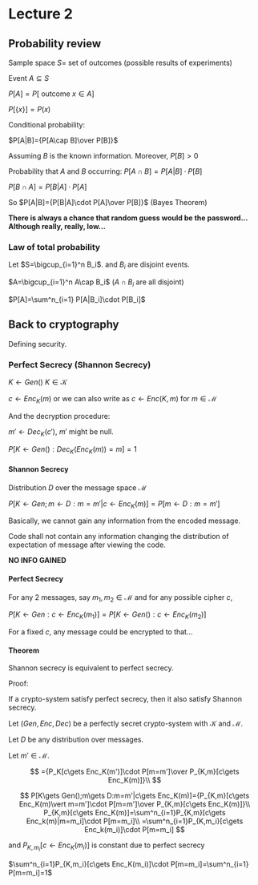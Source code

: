 # Lecture 2

## Probability review

Sample space $S=$ set of outcomes (possible results of experiments)

Event $A\subseteq S$

$P[A]=P[$ outcome $x\in A]$

$P[\{x\}]=P(x)$

Conditional probability:

$P[A|B]={P[A\cap B]\over P[B]}$

Assuming $B$ is the known information. Moreover, $P[B]>0$

Probability that $A$ and $B$ occurring: $P[A\cap B]=P[A|B]\cdot P[B]$

$P[B\cap A]=P[B|A]\cdot P[A]$

So  $P[A|B]={P[B|A]\cdot P[A]\over P[B]}$ (Bayes Theorem)

**There is always a chance that random guess would be the password... Although really, really, low...**

### Law of total probability

Let $S=\bigcup_{i=1}^n B_i$. and $B_i$ are disjoint events.

$A=\bigcup_{i=1}^n A\cap B_i$ ($A\cap B_i$ are all disjoint)

$P[A]=\sum^n_{i=1} P[A|B_i]\cdot P[B_i]$

## Back to cryptography

Defining security.

### Perfect Secrecy (Shannon Secrecy)

$K\gets Gen()$ $K\in\mathcal{K}$

$c\gets Enc_K(m)$ or we can also write as $c\gets Enc(K,m)$ for $m\in \mathcal{M}$

And the decryption procedure:

$m'\gets Dec_K(c')$, $m'$ might be null.

$P[K\gets Gen(): Dec_K(Enc_K(m))=m]=1$

#### Shannon Secrecy

Distribution $D$ over the message space $\mathcal{M}$

$P[K\gets Gen;m\gets D: m=m'|c\gets Enc_K(m)]=P[m\gets D: m=m']$

Basically, we cannot gain any information from the encoded message.

Code shall not contain any information changing the distribution of expectation of message after viewing the code.

**NO INFO GAINED**

#### Perfect Secrecy

For any 2 messages, say $m_1,m_2\in \mathcal{M}$ and for any possible cipher $c$,

$P[K\gets Gen:c\gets Enc_K(m_1)]=P[K\gets Gen():c\gets Enc_K(m_2)]$

For a fixed $c$, any message could be encrypted to that...

#### Theorem 

Shannon secrecy is equivalent to perfect secrecy.

Proof:

If a crypto-system satisfy perfect secrecy, then it also satisfy Shannon secrecy.

Let $(Gen, Enc,Dec)$ be a perfectly secret crypto-system with $\mathcal{K}$ and $\mathcal{M}$.

Let $D$ be any distribution over messages.

Let $m'\in \mathcal{M}$.

$$
={P_K[c\gets Enc_K(m')]\cdot P[m=m']\over P_{K,m}[c\gets Enc_K(m)]}\\
$$

$$
P[K\gets Gen();m\gets D:m=m'|c\gets Enc_K(m)]={P_{K,m}[c\gets Enc_K(m)\vert m=m']\cdot P[m=m']\over P_{K,m}[c\gets Enc_K(m)]}\\
P_{K,m}[c\gets Enc_K(m)]=\sum^n_{i=1}P_{K,m}[c\gets Enc_k(m)|m=m_i]\cdot P[m=m_i]\\
=\sum^n_{i=1}P_{K,m_i}[c\gets Enc_k(m_i)]\cdot P[m=m_i]
$$

and $P_{K,m_i}[c\gets Enc_K(m_i)]$ is constant due to perfect secrecy

$\sum^n_{i=1}P_{K,m_i}[c\gets Enc_K(m_i)]\cdot P[m=m_i]=\sum^n_{i=1} P[m=m_i]=1$
